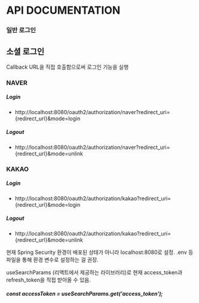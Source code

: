 # API DOCUMENTATION

### 일반 로그인


## 소셜 로그인
Callback URL을 직접 호출함으로써 로그인 기능을 실행

### NAVER
##### Login
- http://localhost:8080/oauth2/authorization/naver?redirect_uri={redirect_url}&mode=login
##### Logout
- http://localhost:8080/oauth2/authorization/naver?redirect_uri={redirect_url}&mode=unlink

### KAKAO
##### Login
- http://localhost:8080/oauth2/authorization/kakao?redirect_uri={redirect_url}&mode=login
##### Logout
- http://localhost:8080/oauth2/authorization/kakao?redirect_uri={redirect_url}&mode=unlink

현재 Spring Security 환경이 배포된 상태가 아니라 localhost:8080로 설정.
.env 등 파일을 통해 환경 변수로 설정하는 걸 권장.

useSearchParams (리액트에서 제공하는 라이브러리)로 현재 access_token과 refresh_token을 직접 받아올 수 있음.
##### const accessToken = useSearchParams.get('access_token');
